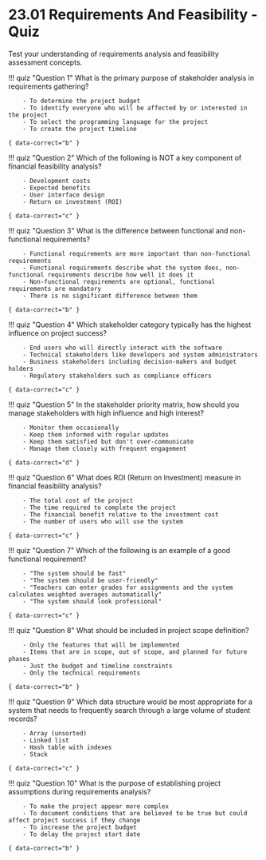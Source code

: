 # 23.01 Requirements And Feasibility - Quiz

Test your understanding of requirements analysis and feasibility assessment concepts.

!!! quiz "Question 1"
    What is the primary purpose of stakeholder analysis in requirements gathering?

        - To determine the project budget
        - To identify everyone who will be affected by or interested in the project
        - To select the programming language for the project
        - To create the project timeline

    { data-correct="b" }

!!! quiz "Question 2"
    Which of the following is NOT a key component of financial feasibility analysis?

        - Development costs
        - Expected benefits
        - User interface design
        - Return on investment (ROI)

    { data-correct="c" }

!!! quiz "Question 3"
    What is the difference between functional and non-functional requirements?

        - Functional requirements are more important than non-functional requirements
        - Functional requirements describe what the system does, non-functional requirements describe how well it does it
        - Non-functional requirements are optional, functional requirements are mandatory
        - There is no significant difference between them

    { data-correct="b" }

!!! quiz "Question 4"
    Which stakeholder category typically has the highest influence on project success?

        - End users who will directly interact with the software
        - Technical stakeholders like developers and system administrators
        - Business stakeholders including decision-makers and budget holders
        - Regulatory stakeholders such as compliance officers

    { data-correct="c" }

!!! quiz "Question 5"
    In the stakeholder priority matrix, how should you manage stakeholders with high influence and high interest?

        - Monitor them occasionally
        - Keep them informed with regular updates
        - Keep them satisfied but don't over-communicate
        - Manage them closely with frequent engagement

    { data-correct="d" }

!!! quiz "Question 6"
    What does ROI (Return on Investment) measure in financial feasibility analysis?

        - The total cost of the project
        - The time required to complete the project
        - The financial benefit relative to the investment cost
        - The number of users who will use the system

    { data-correct="c" }

!!! quiz "Question 7"
    Which of the following is an example of a good functional requirement?

        - "The system should be fast"
        - "The system should be user-friendly"
        - "Teachers can enter grades for assignments and the system calculates weighted averages automatically"
        - "The system should look professional"

    { data-correct="c" }

!!! quiz "Question 8"
    What should be included in project scope definition?

        - Only the features that will be implemented
        - Items that are in scope, out of scope, and planned for future phases
        - Just the budget and timeline constraints
        - Only the technical requirements

    { data-correct="b" }

!!! quiz "Question 9"
    Which data structure would be most appropriate for a system that needs to frequently search through a large volume of student records?

        - Array (unsorted)
        - Linked list
        - Hash table with indexes
        - Stack

    { data-correct="c" }

!!! quiz "Question 10"
    What is the purpose of establishing project assumptions during requirements analysis?

        - To make the project appear more complex
        - To document conditions that are believed to be true but could affect project success if they change
        - To increase the project budget
        - To delay the project start date

    { data-correct="b" }
 
 

